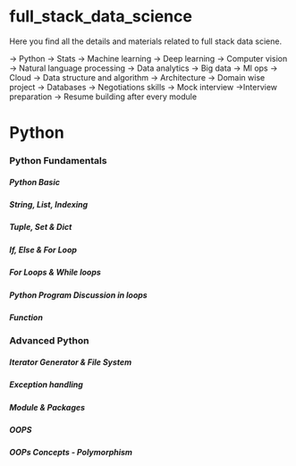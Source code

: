 # full_stack_data_science

Here you find all the details and materials related to full stack data sciene.

-> Python
-> Stats
-> Machine learning
-> Deep learning
-> Computer vision
-> Natural language processing
-> Data analytics
-> Big data
-> Ml ops
-> Cloud
-> Data structure and algorithm
-> Architecture
-> Domain wise project
-> Databases
-> Negotiations skills
-> Mock interview
->Interview preparation
-> Resume building after every module

# **Python** 

### **Python Fundamentals**

##### Python Basic
##### String, List, Indexing
##### Tuple, Set & Dict
##### If, Else & For Loop
##### For Loops & While loops
##### Python Program Discussion in loops
##### Function 

### **Advanced Python**

##### Iterator Generator & File System
##### Exception handling 
##### Module & Packages
##### OOPS 
##### OOPs Concepts - Polymorphism



